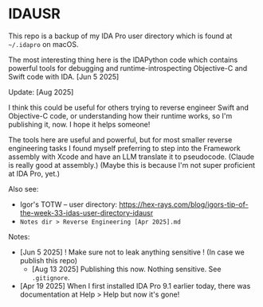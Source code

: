 # IDAUSR

This repo is a backup of my IDA Pro user directory which is found at `~/.idapro` on macOS.

The most interesting thing here is the IDAPython code which contains powerful tools for debugging and runtime-introspecting Objective-C and Swift code with IDA. [Jun 5 2025]
    
Update: [Aug 2025] 

I think this could be useful for others trying to reverse engineer Swift and Objective-C code, or understanding how their runtime works, so I'm publishing it, now. I hope it helps someone! 

The tools here are useful and powerful, but for most smaller reverse engineering tasks I found myself preferring to step into the Framework assembly with Xcode and have an LLM translate it to pseudocode. (Claude is really good at assembly.) (Maybe this is because I'm not super proficient at IDA Pro, yet.)

Also see:
- Igor's TOTW – user directory: https://hex-rays.com/blog/igors-tip-of-the-week-33-idas-user-directory-idausr
- `Notes dir > Reverse Engineering [Apr 2025].md`

Notes:
- [Jun 5 2025] ! Make sure not to leak anything sensitive ! (In case we publish this repo)
    - [Aug 13 2025] Publishing this now. Nothing sensitive. See `.gitignore`.
- [Apr 19 2025] When I first installed IDA Pro 9.1 earlier today, there was documentation at Help > Help but now it's gone!
